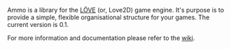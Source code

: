 Ammo is a library for the [LÖVE](http://love2d.org) (or, Love2D) game engine. It's purpose is to provide a simple, flexible organisational structure for your games. The current version is 0.1.

For more information and documentation please refer to the [wiki](https://github.com/BlackBulletIV/ammo/wiki).
